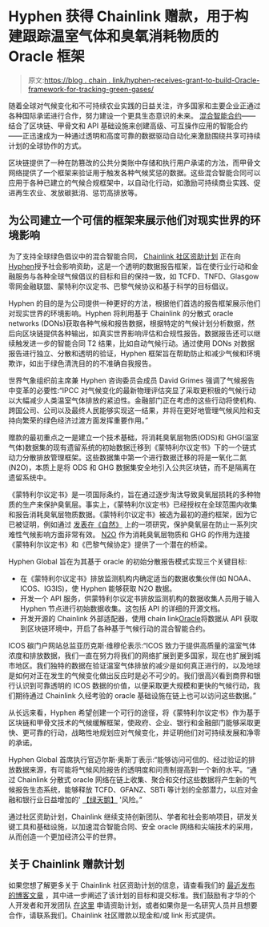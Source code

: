 # Hyphen 获得 Chainlink 赠款，用于构建跟踪温室气体和臭氧消耗物质的 Oracle 框架

> 原文:[https://blog . chain . link/hyphen-receives-grant-to-build-Oracle-framework-for-tracking-green-gases/](https://blog.chain.link/hyphen-receives-grant-to-build-oracle-framework-for-tracking-greenhouse-gases/)

随着全球对气候变化和不可持续农业实践的日益关注，许多国家和主要企业正通过各种国际承诺进行合作，努力建设一个更具生态意识的未来。 [混合智能合约](https://blog.chain.link/hybrid-smart-contracts-explained/)——结合了区块链、甲骨文和 API 基础设施来创建高级、可互操作应用的智能合约——正迅速成为一种通过透明和高度可靠的数据驱动自动化来激励围绕共享可持续计划的全球协作的方式。

区块链提供了一种在防篡改的公共分类账中存储和执行用户承诺的方法，而甲骨文网络提供了一个框架来验证用于触发各种气候奖惩的数据。这些混合智能合同可以应用于各种已建立的气候合规框架中，以自动化行动，如激励可持续商业实践、促进再生农业、发放碳抵消、惩罚高排放等。

## 为公司建立一个可信的框架来展示他们对现实世界的环境影响

为了支持全球绿色倡议中的混合智能合同， [Chainlink 社区资助计划](https://blog.chain.link/introducing-the-chainlink-community-grant-program/) 正在向[Hyphen](http://hyphen.earth)授予社会影响资助，这是一个透明的数据报告框架，旨在使行业行动和金融服务与各种全球气候倡议的目标和目的保持一致，如 TCFD、TNFD、Glasgow 零网金融联盟、蒙特利尔议定书、巴黎气候协议和基于科学的目标倡议。

Hyphen 的目的是为公司提供一种更好的方法，根据他们首选的报告框架展示他们对现实世界的环境影响。Hyphen 将利用基于 Chainlink 的分散式 oracle networks (DONs)获取各种气候和报告数据，根据特定的气候计划分析数据，然后向区块链提供各种输出，如真实世界影响评估和合规性报告。数据报告还可以继续触发进一步的智能合同 T2 结果，比如自动气候行动。通过使用 DONs 对数据报告进行独立、分散和透明的验证，Hyphen 框架旨在帮助防止和减少气候和环境欺诈，如出于绿色清洗目的的不准确自我报告。

世界气象组织前主席兼 Hyphen 咨询委员会成员 David Grimes 强调了气候报告中变革的必要性:“IPCC 对气候变化的最新物理评估突显了采取更积极的气候行动以大幅减少人类温室气体排放的紧迫性。金融部门正在考虑的这些行动将使机构、跨国公司、公司以及最终人民能够实现这一结果，并将在更好地管理气候风险和支持向繁荣的绿色经济过渡方面发挥重要作用。”

赠款的最初重点之一是建立一个技术基础，将消耗臭氧层物质(ODS)和 GHG(温室气体)数据集的现有遗留系统的初始数据迁移到《蒙特利尔议定书》[](https://en.wikipedia.org/wiki/Montreal_Protocol)下的一个链式动力分散排放管理框架。这些数据集中第一个进行数据迁移的将是一氧化二氮(N2O)，本质上是将 ODS 和 GHG 数据集安全地引入公共区块链，而不是隔离在遗留系统中。

《蒙特利尔议定书》是一项国际条约，旨在通过逐步淘汰导致臭氧层损耗的多种物质的生产来保护臭氧层。事实上，《蒙特利尔议定书》已经授权在全球范围内收集和报告消耗臭氧层物质数据。《蒙特利尔议定书》被选为最初的遵约框架，因为它已被证明，例如通过 [发表在《自然》](https://www.axios.com/montreal-protocol-prevent-climate-change-2ff5c4cb-afd2-4b83-baf1-d1ea4eda9325.html) 上的一项研究，保护臭氧层在防止一系列灾难性气候影响方面非常有效。 [N2O](https://www.bbc.com/future/article/20210603-nitrous-oxide-the-worlds-forgotten-greenhouse-gas) 作为消耗臭氧层物质和 GHG 的作用为连接《蒙特利尔议定书》和《巴黎气候协定》提供了一个潜在的桥梁。

Hyphen Global 旨在为其基于 oracle 的初始分散报告模式实现三个关键目标:

*   在《蒙特利尔议定书》排放监测机构内确定适当的数据收集伙伴(如 NOAA、ICOS、IG3IS)，使 Hyphen 能够获取 N2O 数据。
*   开发一个 API 服务，供蒙特利尔议定书排放监测机构的数据收集人员用于输入 Hyphen 节点进行初始数据收集。这包括 API 的详细的开源文档。
*   开发开源的 Chainlink 外部适配器，使用 chain link[Oracle](https://chain.link/education/blockchain-oracles)将数据从 API 获取到区块链环境中，开启了各种基于气候行动的混合智能合约。

ICOS 碳门户网站总监亚历克斯·维穆伦表示:“ICOS 致力于提供高质量的温室气体浓度和排放数据，我们一直在努力将我们的网络扩展到更多国家，现在也扩展到城市地区。我们独特的数据在验证温室气体排放的减少是如何真正进行的，以及地球是如何对正在发生的气候变化做出反应时是必不可少的。我们很高兴看到商界和银行认识到可靠透明的 ICOS 数据的价值，以便采取更大规模和更快的气候行动，我们期待通过 Chainlink 久经考验的 oracle 基础设施在链上也可以访问这些数据。”

从长远来看，Hyphen 希望创建一个可行的途径，将《蒙特利尔议定书》作为基于区块链和甲骨文技术的气候缓解框架，使政府、企业、银行和金融部门能够采取更快、更可靠的行动，战略性地规划应对气候变化，并证明他们对可持续发展和净零的承诺。

Hyphen Global 首席执行官迈尔斯·奥斯丁表示:“能够访问可信的、经过验证的排放数据来源，有可能将气候风险报告的透明度和问责制提高到一个新的水平。“通过 Chainlink 分散式 oracle 网络在链上收集、聚合和交付这些数据将产生新的气候报告生态系统，能够释放 TCFD、GFANZ、SBTi 等计划的全部潜力，以应对金融和银行业日益增加的' [【绿天鹅】](https://www.bis.org/publ/othp31.pdf) '风险。”

通过社区资助计划，Chainlink 继续支持创新团队、学者和社会影响项目，研发关键工具和基础设施，以加速混合智能合同、安全 oracle 网络和尖端技术的采用，从而创造一个更加经济公平的世界。

## 关于 Chainlink 赠款计划

如果您想了解更多关于 Chainlink 社区资助计划的信息，请查看我们的 [最近发布的博客文章](https://blog.chain.link/introducing-the-chainlink-community-grant-program/) ，其中进一步阐述了该计划的目标和提交标准。我们鼓励有才华的个人开发者和开发团队 [在这里](https://chainlinkgrants.typeform.com/to/efEbsq) 申请资助计划，或者如果你是一名研究人员并且想要合作，请联系我们。Chainlink 社区赠款以现金和/或 link 形式提供。